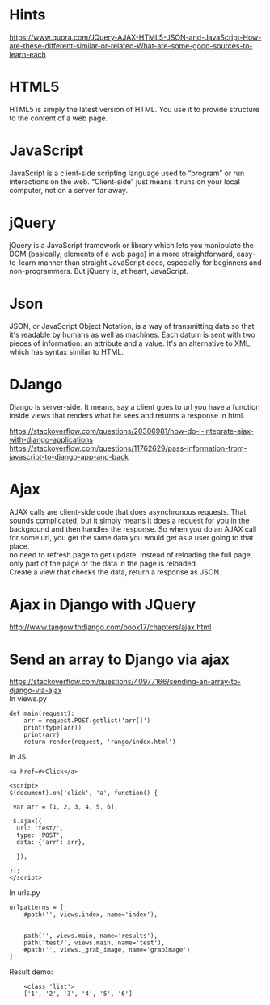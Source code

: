 # Hints  
https://www.quora.com/JQuery-AJAX-HTML5-JSON-and-JavaScript-How-are-these-different-similar-or-related-What-are-some-good-sources-to-learn-each    

# HTML5   
HTML5 is simply the latest version of HTML. You use it to provide structure to the content of a web page.   

# JavaScript   
JavaScript is a client-side scripting language used to “program” or run interactions on the web. “Client-side” just means it runs on your local computer, not on a server far away.     

# jQuery   
jQuery is a JavaScript framework or library which lets you manipulate the DOM (basically, elements of a web page) in a more straightforward, easy-to-learn manner than straight JavaScript does, especially for beginners and non-programmers. But jQuery is, at heart, JavaScript.     

# Json   
JSON, or JavaScript Object Notation, is a way of transmitting data so that it's readable by humans as well as machines. Each datum is sent with two pieces of information: an attribute and a value. It's an alternative to XML, which has syntax similar to HTML.    

# DJango  
Django is server-side. It means, say a client goes to url you have a function inside views that renders 
what he sees and returns a response in html.     

https://stackoverflow.com/questions/20306981/how-do-i-integrate-ajax-with-django-applications     
https://stackoverflow.com/questions/11762629/pass-information-from-javascript-to-django-app-and-back    

# Ajax   
AJAX calls are client-side code that does asynchronous requests. That sounds complicated, but it simply means it does a request for you in the background and then handles the response. So when you do an AJAX call for some url, you get the same data you would get as a user going to that place.    
no need to refresh page to get update. Instead of reloading the full page, only part of the page or the data in the page is reloaded.        
Create a view that checks the data, return a response as JSON.   

# Ajax in Django with JQuery   
http://www.tangowithdjango.com/book17/chapters/ajax.html    

# Send an array to Django via ajax   
https://stackoverflow.com/questions/40977166/sending-an-array-to-django-via-ajax   
In views.py   

    def main(request):
        arr = request.POST.getlist('arr[]')
        print(type(arr))
        print(arr)
        return render(request, 'rango/index.html')

In JS   

    <a href=#>Click</a>

    <script>
    $(document).on('click', 'a', function() {

     var arr = [1, 2, 3, 4, 5, 6];
  
     $.ajax({
      url: 'test/',
      type: 'POST',
      data: {'arr': arr},

      });

    });
    </script>

In urls.py   

    urlpatterns = [
        #path('', views.index, name='index'),


        path('', views.main, name='results'),
        path('test/', views.main, name='test'),
        #path('', views._grab_image, name='grabImage'),
    ]

Result demo:   
        
        <class 'list'>
        ['1', '2', '3', '4', '5', '6']














